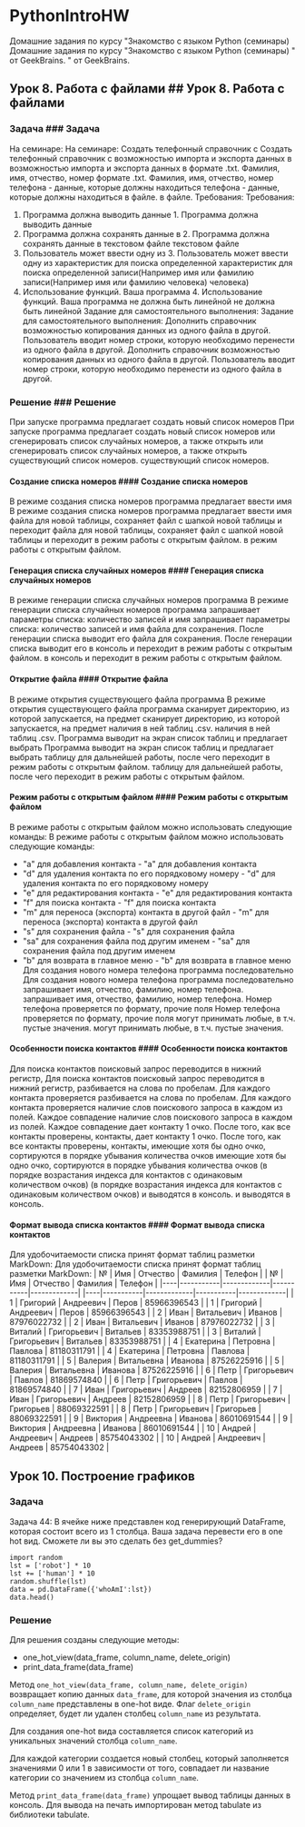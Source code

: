 # PythonIntroHW
Домашние задания по курсу "Знакомство с языком Python (семинары)	Домашние задания по курсу "Знакомство с языком Python (семинары)
" от GeekBrains.	" от GeekBrains.
## Урок 8. Работа с файлами	## Урок 8. Работа с файлами
### Задача	### Задача
На семинаре:	На семинаре:
Создать телефонный справочник с	Создать телефонный справочник с
возможностью импорта и экспорта данных в	возможностью импорта и экспорта данных в
формате .txt. Фамилия, имя, отчество, номер	формате .txt. Фамилия, имя, отчество, номер
телефона - данные, которые должны находиться	телефона - данные, которые должны находиться
в файле.	в файле.
Требования:	Требования:
1. Программа должна выводить данные	1. Программа должна выводить данные
2. Программа должна сохранять данные в	2. Программа должна сохранять данные в
текстовом файле	текстовом файле
3. Пользователь может ввести одну из	3. Пользователь может ввести одну из
характеристик для поиска определенной	характеристик для поиска определенной
записи(Например имя или фамилию	записи(Например имя или фамилию
человека)	человека)
4. Использование функций. Ваша программа	4. Использование функций. Ваша программа
не должна быть линейной	не должна быть линейной
Задание для самостоятельного выполнения:	Задание для самостоятельного выполнения:
Дополнить справочник возможностью копирования данных из одного файла в другой. Пользователь вводит номер строки, которую необходимо перенести из одного файла в другой.	Дополнить справочник возможностью копирования данных из одного файла в другой. Пользователь вводит номер строки, которую необходимо перенести из одного файла в другой.
### Решение	### Решение
При запуске программа предлагает создать новый список номеров 	При запуске программа предлагает создать новый список номеров 
или сгенерировать список случайных номеров, а также открыть 	или сгенерировать список случайных номеров, а также открыть 
существующий список номеров.	существующий список номеров.
#### Создание списка номеров	#### Создание списка номеров
В режиме создания списка номеров программа предлагает ввести имя	В режиме создания списка номеров программа предлагает ввести имя
файла для новой таблицы, сохраняет файл с шапкой новой таблицы и переходит	файла для новой таблицы, сохраняет файл с шапкой новой таблицы и переходит
в режим работы с открытым файлом.	в режим работы с открытым файлом.
#### Генерация списка случайных номеров	#### Генерация списка случайных номеров
В режиме генерации списка случайных номеров программа 	В режиме генерации списка случайных номеров программа 
запрашивает параметры списка: количество записей и имя 	запрашивает параметры списка: количество записей и имя 
файла для сохранения. После генерации списка выводит его	файла для сохранения. После генерации списка выводит его
в консоль и переходит в режим работы с открытым файлом.	в консоль и переходит в режим работы с открытым файлом.
#### Открытие файла	#### Открытие файла
В режиме открытия существующего файла программа 	В режиме открытия существующего файла программа 
сканирует директорию, из которой запускается, на предмет	сканирует директорию, из которой запускается, на предмет
наличия в ней таблиц .csv.	наличия в ней таблиц .csv.
Программа выводит на экран список таблиц и предлагает выбрать	Программа выводит на экран список таблиц и предлагает выбрать
таблицу для дальнейшей работы, после чего переходит в режим работы с открытым файлом.	таблицу для дальнейшей работы, после чего переходит в режим работы с открытым файлом.
#### Режим работы с открытым файлом	#### Режим работы с открытым файлом
В режиме работы с открытым файлом можно использовать следующие команды:	В режиме работы с открытым файлом можно использовать следующие команды:
- "a" для добавления контакта	- "a" для добавления контакта
- "d" для удаления контакта по его порядковому номеру	- "d" для удаления контакта по его порядковому номеру
- "e" для редактирования контакта	- "e" для редактирования контакта
- "f" для поиска контакта	- "f" для поиска контакта
- "m" для переноса (экспорта) контакта в другой файл	- "m" для переноса (экспорта) контакта в другой файл
- "s" для сохранения файла	- "s" для сохранения файла
- "sa" для сохранения файла под другим именем	- "sa" для сохранения файла под другим именем
- "b" для возврата в главное меню	- "b" для возврата в главное меню
Для создания нового номера телефона программа последовательно	Для создания нового номера телефона программа последовательно
запрашивает имя, отчество, фамилию, номер телефона.	запрашивает имя, отчество, фамилию, номер телефона.
Номер телефона проверяется по формату, прочие поля 	Номер телефона проверяется по формату, прочие поля 
могут принимать любые, в т.ч. пустые значения.	могут принимать любые, в т.ч. пустые значения.
#### Особенности поиска контактов	#### Особенности поиска контактов
Для поиска контактов поисковый запрос переводится в нижний регистр,	Для поиска контактов поисковый запрос переводится в нижний регистр,
разбивается на слова по пробелам. Для каждого контакта проверяется	разбивается на слова по пробелам. Для каждого контакта проверяется
наличие слов поискового запроса в каждом из полей. Каждое совпадение	наличие слов поискового запроса в каждом из полей. Каждое совпадение
дает контакту 1 очко. После того, как все контакты проверены, контакты,	дает контакту 1 очко. После того, как все контакты проверены, контакты,
имеющие хотя бы одно очко, сортируются в порядке убывания количества очков	имеющие хотя бы одно очко, сортируются в порядке убывания количества очков
(в порядке возрастания индекса для контактов с одинаковым количеством очков)	(в порядке возрастания индекса для контактов с одинаковым количеством очков)
и выводятся в консоль.	и выводятся в консоль.
#### Формат вывода списка контактов	#### Формат вывода списка контактов
Для удобочитаемости списка принят формат таблиц разметки MarkDown:	Для удобочитаемости списка принят формат таблиц разметки MarkDown:
| №  | Имя       | Отчество    | Фамилия   | Телефон     | 	| №  | Имя       | Отчество    | Фамилия   | Телефон     | 
|----|-----------|-------------|-----------|-------------|	|----|-----------|-------------|-----------|-------------|
| 1  | Григорий  | Андреевич   | Перов     | 85966396543 | 	| 1  | Григорий  | Андреевич   | Перов     | 85966396543 | 
| 2  | Иван      | Витальевич  | Иванов    | 87976022732 | 	| 2  | Иван      | Витальевич  | Иванов    | 87976022732 | 
| 3  | Виталий   | Григорьевич | Витальев  | 83353988751 | 	| 3  | Виталий   | Григорьевич | Витальев  | 83353988751 | 
| 4  | Екатерина | Петровна    | Павлова   | 81180311791 | 	| 4  | Екатерина | Петровна    | Павлова   | 81180311791 | 
| 5  | Валерия   | Витальевна  | Иванова   | 87526225916 | 	| 5  | Валерия   | Витальевна  | Иванова   | 87526225916 | 
| 6  | Петр      | Григорьевич | Павлов    | 81869574840 | 	| 6  | Петр      | Григорьевич | Павлов    | 81869574840 | 
| 7  | Иван      | Григорьевич | Андреев   | 82152806959 | 	| 7  | Иван      | Григорьевич | Андреев   | 82152806959 | 
| 8  | Петр      | Григорьевич | Григорьев | 88069322591 | 	| 8  | Петр      | Григорьевич | Григорьев | 88069322591 | 
| 9  | Виктория  | Андреевна   | Иванова   | 86010691544 | 	| 9  | Виктория  | Андреевна   | Иванова   | 86010691544 | 
| 10 | Андрей    | Андреевич   | Андреев   | 85754043302 | 	| 10 | Андрей    | Андреевич   | Андреев   | 85754043302 | 

## Урок 10. Построение графиков

### Задача

Задача 44: В ячейке ниже представлен код генерирующий DataFrame, 
которая состоит всего из 1 столбца. Ваша задача перевести его в 
one hot вид. Сможете ли вы это сделать без get_dummies?

```
import random
lst = ['robot'] * 10
lst += ['human'] * 10
random.shuffle(lst)
data = pd.DataFrame({'whoAmI':lst})
data.head()
```

### Решение

Для решения созданы следующие методы:

- one_hot_view(data_frame, column_name, delete_origin)
- print_data_frame(data_frame)

Метод `one_hot_view(data_frame, column_name, delete_origin)` возвращает
копию данных `data_frame`, для которой значения из столбца `column_name`
представлены в one-hot виде. Флаг `delete_origin` определяет, будет ли
удален столбец `column_name` из результата.

Для создания one-hot вида составляется список категорий из уникальных
значений столбца `column_name`.

Для каждой категории создается новый столбец, который
заполняется значениями 0 или 1 в зависимости от того,
совпадает ли название категории со значением из столбца
`column_name`.

Метод `print_data_frame(data_frame)` упрощает вывод таблицы данных в
консоль. Для вывода на печать импортирован метод tabulate из библиотеки tabulate.